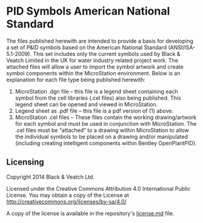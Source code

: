 PID Symbols American National Standard
=======================================
The files published herewith are intended to provide a basis for developing a set of P&ID symbols based on the American National Standard (ANSI/ISA-5.1-2009).  This set includes only the current symbols used by Black & Veatch Limited in the UK for water industry related project work.  The attached files will allow a user to import the symbol artwork and create symbol components within the MicroStation environment.  Below is an explanation for each file type being published herewith:

<ol>
  <li>MicroStation .dgn file – this file is a legend sheet containing each symbol from the cell libraries (.cel files) also being published.  This legend sheet can be opened and viewed in MicroStation.</li>
  <li>Legend sheet as .pdf file – this file is a pdf version of (1) above.</li>
  <li>MicroStation .cel files – These files contain the working drawing/artwork for each symbol and must be used in conjunction with MicroStation.  The .cel files must be “attached” to a drawing within MicroStation to allow the individual symbols to be placed on a drawing and/or manipulated (including creating intelligent components within Bentley OpenPlantPID).</li>
</ol>

## Licensing
Copyright 2014 Black & Veatch Ltd.

Licensed under the Creative Commons Attribution 4.0 International Public License. You may obtain a copy of the License at http://creativecommons.org/licenses/by-sa/4.0/

A copy of the license is available in the repository's <a href="https://raw.github.com/BVLtd/PID-Symbols-American-National-Standard/master/License.md">license.md</a> file.
